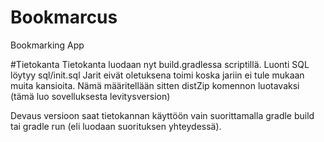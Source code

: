 # Bookmarcus
Bookmarking App


#Tietokanta
Tietokanta luodaan nyt build.gradlessa scriptillä. Luonti SQL löytyy sql/init.sql
Jarit eivät oletuksena toimi koska jariin ei tule mukaan muita kansioita.
Nämä määritellään sitten distZip komennon luotavaksi (tämä luo sovelluksesta levitysversion)

Devaus versioon saat tietokannan käyttöön vain suorittamalla gradle build tai gradle run (eli luodaan suorituksen yhteydessä).

